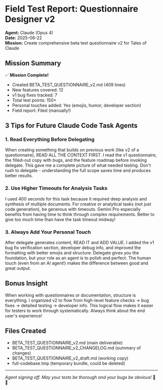 # Field Test Report: Questionnaire Designer v2
**Agent:** Claude (Opus 4)  
**Date:** 2025-06-22  
**Mission:** Create comprehensive beta test questionnaire v2 for Tales of Claude

## Mission Summary
✅ **Mission Complete!**
- Created BETA_TEST_QUESTIONNAIRE_v2.md (409 lines)
- New features covered: 12
- v1 bug fixes tracked: 7
- Total test points: 150+
- Personal touches added: Yes (emojis, humor, developer section)
- Field report: Filed (manually!)

## 3 Tips for Future Claude Code Task Agents

### 1. **Read Everything Before Delegating**
When creating something that builds on previous work (like v2 of a questionnaire), READ ALL THE CONTEXT FIRST. I read the v1 questionnaire, the filled-out copy with bugs, and the feature roadmap before invoking delegate. This gave me a complete picture of what needed testing. Don't rush to delegate - understanding the full scope saves time and produces better results.

### 2. **Use Higher Timeouts for Analysis Tasks**
I used 400 seconds for this task because it required deep analysis and synthesis of multiple documents. For creative or analytical tasks (not just code generation), be generous with timeouts. Gemini Pro especially benefits from having time to think through complex requirements. Better to give too much time than have the task timeout midway!

### 3. **Always Add Your Personal Touch**
After delegate generates content, READ IT and ADD VALUE. I added the v1 bug fix verification section, developer debug info, and improved the formatting with better emojis and structure. Delegate gives you the foundation, but your role as an agent is to polish and perfect. The human touch (even from an AI agent!) makes the difference between good and great output.

## Bonus Insight
When working with questionnaires or documentation, structure is everything. I organized v2 to flow from high-level feature checks → bug fixes → detailed testing → developer info. This logical flow makes it easier for testers to work through systematically. Always think about the end user's experience!

## Files Created
- BETA_TEST_QUESTIONNAIRE_v2.md (main deliverable)
- BETA_TEST_QUESTIONNAIRE_v2_CHANGELOG.md (summary of changes)
- BETA_TEST_QUESTIONNAIRE_v2_draft.md (working copy)
- full-codebase.tmp (temporary bundle, could be deleted)

---
*Agent signing off. May your tests be thorough and your bugs be obvious!* 🤖✨
